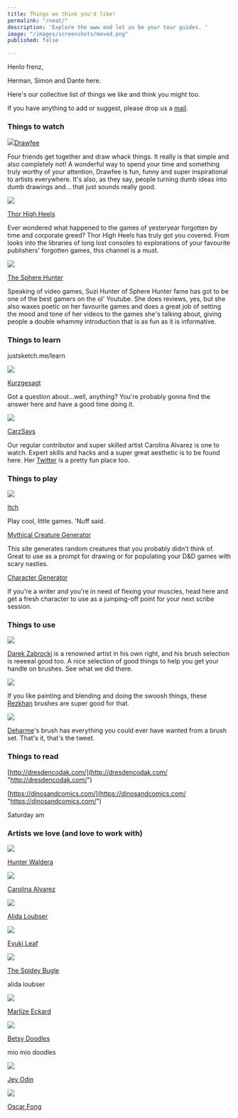 ```yaml
---
title: Things we think you'd like!
permalink: "/neat/"
description: 'Explore the www and let us be your tour guides. '
image: "/images/screenshots/moved.png"
published: false

---
```

Henlo frenz, 

Herman, Simon and Dante here. 

Here's our collective list of things we like and think you might too. 

If you have anything to add or suggest, please drop us a [mail](dante@justsketch.me). 

### Things to watch

![](/uploads/dd9w1w9-65452fbb-3ee0-487d-9177-9199c3f83fa1.jpeg)[Drawfee]()

Four friends get together and draw whack things. It really is that simple and also completely not! A wonderful way to spend your time and something truly worthy of your attention, Drawfee is fun, funny and super inspirational to artists everywhere. It's also, as they say, people turning dumb ideas into dumb drawings and... that just sounds really good.

![](/uploads/channels4_banner.jpeg)

[Thor High Heels](https://www.youtube.com/user/ThorHighHeels) 

Ever wondered what happened to the games of yesteryear forgotten by time and corporate greed? Thor High Heels has truly got you covered. From looks into the libraries of long lost consoles to explorations of your favourite publishers' forgotten games, this channel is a must. 

![](/uploads/maxresdefault.jpeg)

[The Sphere Hunter]()

Speaking of video games, Suzi Hunter of Sphere Hunter fame has got to be one of the best gamers on the ol' Youtube. She does reviews, yes, but she also waxes poetic on her favourite games and does a great job of setting the mood and tone of her videos to the games she's talking about, giving people a double whammy introduction that is as fun as it is informative.

### Things to learn

justsketch.me/learn

![](/uploads/63565101.png)

[Kurzgesagt](https://www.youtube.com/user/Kurzgesagt)

Got a question about...well, anything? You're probably gonna find the answer here and have a good time doing it.

![](/uploads/screenshot-2021-05-03-at-12-31-48.png)

[CarzSays](https://www.youtube.com/channel/UCR427OqwOrf_APbG8oIP14A)

Our regular contributor and super skilled artist Carolina Alvarez is one to watch. Expert skills and hacks and a super great aesthetic is to be found here. Her [Twitter](https://twitter.com/CarlzSays) is a pretty fun place too.

### Things to play

![](/uploads/collections-1x.png)

[Itch](itch.io)

Play cool, little games. 'Nuff said.

[Mythical Creature Generator](https://www.generatormix.com/mythical-creatures-generator)

This site generates random creatures that you probably didn't think of. Great to use as a prompt for drawing or for populating your D&D games with scary nasties. 

[Character Generator](https://www.character-generator.org.uk/)

If you're a writer and you're in need of flexing your muscles, head  here and get a fresh character to use as a jumping-off point for your next scribe session.

### Things to use

![](/uploads/11-droz-brushes-gimp.jpeg)

[Darek Zabrocki](https://www.deviantart.com/darekzabrocki/art/FREE-PHOTOSHOP-BRUSHES-DAREK-ZABROCKI-BRUSH-SET-431393487) is a renowned artist in his own right, and his brush selection is reeeeal good too. A nice selection of good things to help you get your handle on brushes. See what we did there.  

![](/uploads/d5tmmhk-c8848b23-33b4-41fd-8968-57559cf6d5eb.jpeg)

If you like painting and blending and doing the swoosh things, these [Rezkhan](https://www.deviantart.com/rezshirmeen/art/RezKhan-Brushes-2013-352095320) brushes are super good for that. 

![](/uploads/d779u6q-1c1a07b7-825d-48f0-8fee-7c0131d8ef64.jpeg)

[Deharme](https://www.deviantart.com/deharme/art/Deharme-BRUSHES-Photoshop-CC-435479570)'s brush has everything you could ever have wanted from a brush set. That's it, that's the tweet. 

### Things to read

[http://dresdencodak.com/](http://dresdencodak.com/ "http://dresdencodak.com/")

[https://dinosandcomics.com/](https://dinosandcomics.com/ "https://dinosandcomics.com/")

Saturday am

### Artists we love (and love to work with)

![](/uploads/screenshot-2021-05-04-at-13-39-15.png)

[Hunter Waldera](https://www.instagram.com/snacktoast/)

![](/uploads/ef_pbpxwsaap_o0.jpeg)

[Carolina Alvarez](https://twitter.com/CarlzSays)

![](/uploads/look-6.png)

[Alida Loubser](https://www.instagram.com/artofalida/)

![](/uploads/screenshot-2021-05-04-at-13-37-58.png)

[Eyuki Leaf]()

![](/uploads/screenshot-2021-05-04-at-13-35-31.png)

[The Spidey Bugle](https://twitter.com/TheSpideyBugle)

alida loubser

![](/uploads/mikasa-5.png)

[Marlize Eckard](https://www.instagram.com/voilent_vi/)

![](/uploads/eputnurxmaardrf.jpeg)

[Betsy Doodles](https://www.instagram.com/betsy_doodles/)

mio mio doodles

![](/uploads/epsdba4xyaarv_a.jpeg)

[Jey Odin](https://twitter.com/JeyOdin)

![](/uploads/erviugavcaavmud.jpeg)

[Oscar Fong](https://twitter.com/fongfumaster)